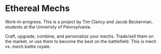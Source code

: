 # Ethereal Mechs

Work-in-progress. This is a project by Tim Clancy and Jacob Beckerman, students at the Univeristy of Pennsylvania.

Craft, upgrade, combine, and personalize your mechs. Trade/sell them on the market, or use them to become the best on the battlefield. This is mech vs. mech battle royale. 
